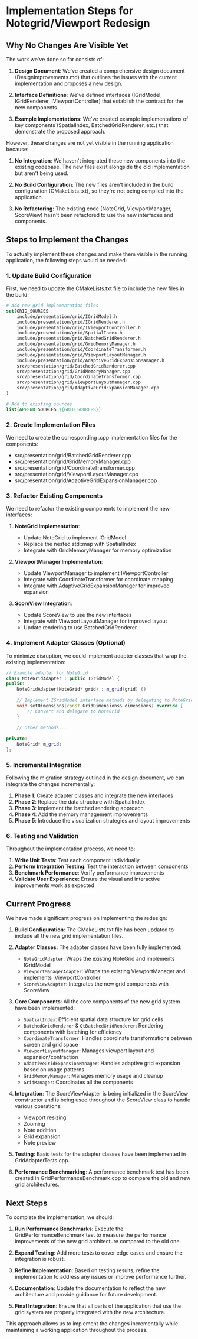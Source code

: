 # Implementation Steps for Notegrid/Viewport Redesign

## Why No Changes Are Visible Yet

The work we've done so far consists of:

1. **Design Document**: We've created a comprehensive design document (DesignImprovements.md) that outlines the issues with the current implementation and proposes a new design.

2. **Interface Definitions**: We've defined interfaces (IGridModel, IGridRenderer, IViewportController) that establish the contract for the new components.

3. **Example Implementations**: We've created example implementations of key components (SpatialIndex, BatchedGridRenderer, etc.) that demonstrate the proposed approach.

However, these changes are not yet visible in the running application because:

1. **No Integration**: We haven't integrated these new components into the existing codebase. The new files exist alongside the old implementation but aren't being used.

2. **No Build Configuration**: The new files aren't included in the build configuration (CMakeLists.txt), so they're not being compiled into the application.

3. **No Refactoring**: The existing code (NoteGrid, ViewportManager, ScoreView) hasn't been refactored to use the new interfaces and components.

## Steps to Implement the Changes

To actually implement these changes and make them visible in the running application, the following steps would be needed:

### 1. Update Build Configuration

First, we need to update the CMakeLists.txt file to include the new files in the build:

```cmake
# Add new grid implementation files
set(GRID_SOURCES
    include/presentation/grid/IGridModel.h
    include/presentation/grid/IGridRenderer.h
    include/presentation/grid/IViewportController.h
    include/presentation/grid/SpatialIndex.h
    include/presentation/grid/BatchedGridRenderer.h
    include/presentation/grid/GridMemoryManager.h
    include/presentation/grid/CoordinateTransformer.h
    include/presentation/grid/ViewportLayoutManager.h
    include/presentation/grid/AdaptiveGridExpansionManager.h
    src/presentation/grid/BatchedGridRenderer.cpp
    src/presentation/grid/GridMemoryManager.cpp
    src/presentation/grid/CoordinateTransformer.cpp
    src/presentation/grid/ViewportLayoutManager.cpp
    src/presentation/grid/AdaptiveGridExpansionManager.cpp
)

# Add to existing sources
list(APPEND SOURCES ${GRID_SOURCES})
```

### 2. Create Implementation Files

We need to create the corresponding .cpp implementation files for the components:

- src/presentation/grid/BatchedGridRenderer.cpp
- src/presentation/grid/GridMemoryManager.cpp
- src/presentation/grid/CoordinateTransformer.cpp
- src/presentation/grid/ViewportLayoutManager.cpp
- src/presentation/grid/AdaptiveGridExpansionManager.cpp

### 3. Refactor Existing Components

We need to refactor the existing components to implement the new interfaces:

1. **NoteGrid Implementation**:
   - Update NoteGrid to implement IGridModel
   - Replace the nested std::map with SpatialIndex
   - Integrate with GridMemoryManager for memory optimization

2. **ViewportManager Implementation**:
   - Update ViewportManager to implement IViewportController
   - Integrate with CoordinateTransformer for coordinate mapping
   - Integrate with AdaptiveGridExpansionManager for improved expansion

3. **ScoreView Integration**:
   - Update ScoreView to use the new interfaces
   - Integrate with ViewportLayoutManager for improved layout
   - Update rendering to use BatchedGridRenderer

### 4. Implement Adapter Classes (Optional)

To minimize disruption, we could implement adapter classes that wrap the existing implementation:

```cpp
// Example adapter for NoteGrid
class NoteGridAdapter : public IGridModel {
public:
    NoteGridAdapter(NoteGrid* grid) : m_grid(grid) {}
    
    // Implement IGridModel interface methods by delegating to NoteGrid
    void setDimensions(const GridDimensions& dimensions) override {
        // Convert and delegate to NoteGrid
    }
    
    // Other methods...
    
private:
    NoteGrid* m_grid;
};
```

### 5. Incremental Integration

Following the migration strategy outlined in the design document, we can integrate the changes incrementally:

1. **Phase 1**: Create adapter classes and integrate the new interfaces
2. **Phase 2**: Replace the data structure with SpatialIndex
3. **Phase 3**: Implement the batched rendering approach
4. **Phase 4**: Add the memory management improvements
5. **Phase 5**: Introduce the visualization strategies and layout improvements

### 6. Testing and Validation

Throughout the implementation process, we need to:

1. **Write Unit Tests**: Test each component individually
2. **Perform Integration Testing**: Test the interaction between components
3. **Benchmark Performance**: Verify performance improvements
4. **Validate User Experience**: Ensure the visual and interactive improvements work as expected

## Current Progress

We have made significant progress on implementing the redesign:

1. **Build Configuration**: The CMakeLists.txt file has been updated to include all the new grid implementation files.

2. **Adapter Classes**: The adapter classes have been fully implemented:
   - `NoteGridAdapter`: Wraps the existing NoteGrid and implements IGridModel
   - `ViewportManagerAdapter`: Wraps the existing ViewportManager and implements IViewportController
   - `ScoreViewAdapter`: Integrates the new grid components with ScoreView

3. **Core Components**: All the core components of the new grid system have been implemented:
   - `SpatialIndex`: Efficient spatial data structure for grid cells
   - `BatchedGridRenderer` & `QtBatchedGridRenderer`: Rendering components with batching for efficiency
   - `CoordinateTransformer`: Handles coordinate transformations between screen and grid space
   - `ViewportLayoutManager`: Manages viewport layout and expansion/contraction
   - `AdaptiveGridExpansionManager`: Handles adaptive grid expansion based on usage patterns
   - `GridMemoryManager`: Manages memory usage and cleanup
   - `GridManager`: Coordinates all the components

4. **Integration**: The ScoreViewAdapter is being initialized in the ScoreView constructor and is being used throughout the ScoreView class to handle various operations:
   - Viewport resizing
   - Zooming
   - Note addition
   - Grid expansion
   - Note preview

5. **Testing**: Basic tests for the adapter classes have been implemented in GridAdapterTests.cpp.

6. **Performance Benchmarking**: A performance benchmark test has been created in GridPerformanceBenchmark.cpp to compare the old and new grid architectures.

## Next Steps

To complete the implementation, we should:

1. **Run Performance Benchmarks**: Execute the GridPerformanceBenchmark test to measure the performance improvements of the new grid architecture compared to the old one.

2. **Expand Testing**: Add more tests to cover edge cases and ensure the integration is robust.

3. **Refine Implementation**: Based on testing results, refine the implementation to address any issues or improve performance further.

4. **Documentation**: Update the documentation to reflect the new architecture and provide guidance for future development.

5. **Final Integration**: Ensure that all parts of the application that use the grid system are properly integrated with the new architecture.

This approach allows us to implement the changes incrementally while maintaining a working application throughout the process.